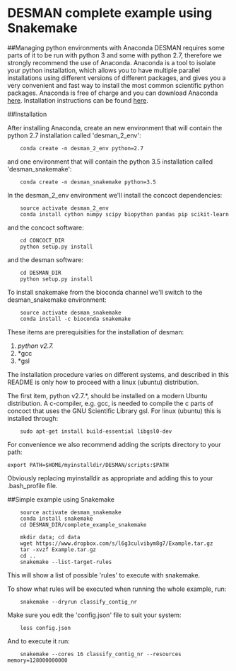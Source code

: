 # DESMAN complete example using Snakemake

##Managing python environments with Anaconda
DESMAN requires some parts of it to be run with python 3 and some with python 2.7, therefore we strongly recommend the use of Anaconda. Anaconda is a tool to isolate your python installation, which allows you to have multiple parallel installations using different versions of different packages, and gives you a very convenient and fast way to install the most common scientific python packages. Anaconda is free of charge and you can download Anaconda [here](https://store.continuum.io/cshop/anaconda/). Installation instructions can be found [here](http://docs.continuum.io/anaconda/install.html).


##Installation

After installing Anaconda, create an new environment that will contain the python 2.7 installation called 'desman_2_env':

```
    conda create -n desman_2_env python=2.7
```

and one environment that will contain the python 3.5 installation called 'desman_snakemake':


```
    conda create -n desman_snakemake python=3.5
```

In the desman_2_env environment we'll install the concoct dependencies:

```
    source activate desman_2_env
    conda install cython numpy scipy biopython pandas pip scikit-learn
```

and the concoct software:

```
    cd CONCOCT_DIR
    python setup.py install
```

and the desman software:

```
    cd DESMAN_DIR
    python setup.py install
```

To install snakemake from the bioconda channel we'll switch to the desman_snakemake environment:

```
    source activate desman_snakemake
    conda install -c bioconda snakemake
```

These items are prerequisities for the installation of desman:

1. *python v2.7.*
2. *gcc
3. *gsl

The installation procedure varies on different systems, 
and described in this README is only how to proceed with a linux (ubuntu) distribution.

The first item, python v2.7.*, should be installed on a modern Ubuntu distribution. 
A c-compiler, e.g. gcc, is needed to compile the c parts of concoct that uses the 
GNU Scientific Library gsl. For linux (ubuntu) this is installed through:

```
    sudo apt-get install build-essential libgsl0-dev
```

For convenience we also recommend adding the scripts directory to your path:

```
export PATH=$HOME/myinstalldir/DESMAN/scripts:$PATH

````

Obviously replacing myinstalldir as appropriate and adding this to your .bash_profile file.

##Simple example using Snakemake

```
    source activate desman_snakemake
    conda install snakemake
    cd DESMAN_DIR/complete_example_snakemake

    mkdir data; cd data    
    wget https://www.dropbox.com/s/l6g3culvibym8g7/Example.tar.gz
    tar -xvzf Example.tar.gz
    cd ..
    snakemake --list-target-rules
```

This will show a list of possible 'rules' to execute with snakemake.

To show what rules will be executed when running the whole example, run:

```
    snakemake --dryrun classify_contig_nr
```

Make sure you edit the 'config.json' file to suit your system:

```
    less config.json
```

And to execute it run:

```
    snakemake --cores 16 classify_contig_nr --resources memory=128000000000
```

